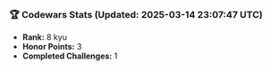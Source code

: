 ### 🏆 Codewars Stats (Updated: 2025-03-14 23:07:47 UTC)

- **Rank:** 8 kyu
- **Honor Points:** 3
- **Completed Challenges:** 1
